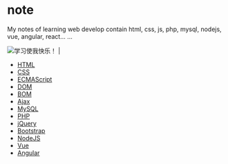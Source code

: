 # note

My notes of learning web develop contain html, css, js, php, mysql, nodejs, vue, angular, react... ...

![学习使我快乐！](http://a1.att.hudong.com/35/79/01300000164586122236795906560.jpg) | 
- [HTML](https://github.com/luanma01/note/blob/master/bin/_HTML.html)
- [CSS](https://github.com/luanma01/note/blob/master/bin/_CSS.css)
- [ECMAScript](https://github.com/luanma01/note/blob/master/bin/_ECMAScript.js)
- [DOM](https://github.com/luanma01/note/blob/master/bin/_DOM.js)
- [BOM](https://github.com/luanma01/note/blob/master/bin/_BOM.js)
- [Ajax](https://github.com/luanma01/note/blob/master/bin/_AJAX.js)
- [MySQL](https://github.com/luanma01/note/blob/master/bin/_Mysql.sql)
- [PHP](https://github.com/luanma01/note/blob/master/bin/_PHP.php)
- [jQuery](https://github.com/luanma01/note/blob/master/bin/_jQuery.js)
- [Bootstrap](https://github.com/luanma01/note/blob/master/bin/_bootstrap.js)
- [NodeJS](https://github.com/luanma01/note/blob/master/bin/_Node.js)
- [Vue](https://github.com/luanma01/note/blob/master/bin/_Vue.js)
- [Angular](https://github.com/luanma01/note/blob/master/bin/_Angular.js)
